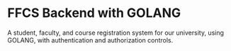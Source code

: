 

# FFCS Backend with GOLANG

A student, faculty, and course registration system for our university, using GOLANG, with authentication and authorization controls.

